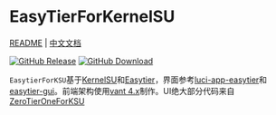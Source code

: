 # EasyTierForKernelSU

[README](README.md) | [中文文档](README_zh.md)

[![GitHub Release](https://img.shields.io/github/v/release/powerAn2020/EasyTierForKernelSU)](https://github.com/powerAn2020/EasyTierForKernelSU/releases)
[![GitHub Download](https://img.shields.io/github/downloads/powerAn2020/EasyTierForKernelSU/total)](https://github.com/powerAn2020/EasyTierForKernelSU/releases)

`EasytierForKSU`基于[KernelSU](https://github.com/tiann/KernelSU)和[Easytier](https://github.com/EasyTier/EasyTier)，界面参考[luci-app-easytier](https://github.com/EasyTier/luci-app-easytier)和[easytier-gui](https://github.com/EasyTier/EasyTier/tree/main/easytier-gui)。前端架构使用[vant 4.x](https://youzan.github.io/vant/#/zh-CN/intro)制作。UI绝大部分代码来自[ZeroTierOneForKSU](https://github.com/powerAn2020/ZeroTierOneForKSU)
